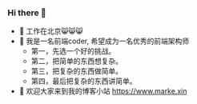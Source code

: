 ### Hi there 👋

- 🔭 工作在北京😸😸😸
- 🌱 我是一名前端coder, 希望成为一名优秀的前端架构师
  - 第一，先选一个好的挑战。
  - 第二，把简单的东西想复杂。
  - 第三，把复杂的东西做简单。
  - 第四，最后把复杂的东西讲简单。
- 🤔 欢迎大家来到我的博客小站 https://www.marke.xin

<div style="display: flex;">
  <img style="flex: 1" src="https://github-readme-stats.vercel.app/api/top-langs/?username=markexin&hide=javascript,html)](https://github.com/anuraghazra/github-readme-stats" alt="" />
  <img style="flex: 1; margin-left: 10px" src="https://github-readme-stats.vercel.app/api?username=markexin&count_private=true" alt="" />
</div>

<!--
**markexin/markexin** is a ✨ _special_ ✨ repository because its `README.md` (this file) appears on your GitHub profile.

Here are some ideas to get you started:

- 🔭 I’m currently working on ...
- 🌱 I’m currently learning ...
- 👯 I’m looking to collaborate on ...
- 🤔 I’m looking for help with ...
- 💬 Ask me about ...
- 📫 How to reach me: ...
- 😄 Pronouns: ...
- ⚡ Fun fact: ...
-->
